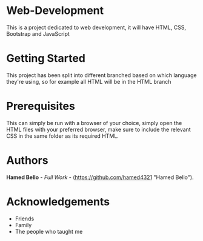 # Web-Development
This is a project dedicated to web development, it will have HTML, CSS, Bootstrap and JavaScript
# Getting Started
This project has been split into different branched based on which language they're using, so for example all HTML will be in the HTML branch
# Prerequisites
This can simply be run with a browser of your choice, simply open the HTML files with your preferred browser,
make sure to include the relevant CSS in the same folder as its required HTML.
# Authors
**Hamed Bello** - *Full Work* - (https://github.com/hamed4321 "Hamed Bello").
# Acknowledgements
* Friends
* Family
* The people who taught me
